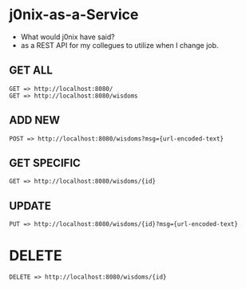 # j0nix-as-a-Service
* What would j0nix have said?
* as a REST API for my collegues to utilize when I change job.
## GET ALL
```
GET => http://localhost:8080/
GET => http://localhost:8080/wisdoms
```
## ADD NEW
```
POST => http://localhost:8080/wisdoms?msg={url-encoded-text}
```
## GET SPECIFIC 
```
GET => http://localhost:8080/wisdoms/{id}
```
## UPDATE
```
PUT => http://localhost:8080/wisdoms/{id}?msg={url-encoded-text}
```
# DELETE
```
DELETE => http://localhost:8080/wisdoms/{id}
```
